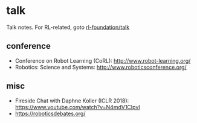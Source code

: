 # talk
Talk notes.
For RL-related, goto [rl-foundation/talk](https://github.com/tttor/rl-foundation/tree/master/talk)

## conference
* Conference on Robot Learning (CoRL): http://www.robot-learning.org/
* Robotics: Science and Systems: http://www.roboticsconference.org/

## misc
* Fireside Chat with Daphne Koller (ICLR 2018): https://www.youtube.com/watch?v=N4mdV1CIpvI
* https://roboticsdebates.org/
